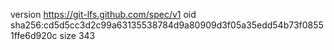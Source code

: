 version https://git-lfs.github.com/spec/v1
oid sha256:cd5d5cc3d2c99a63135538784d9a80909d3f05a35edd54b73f08551ffe6d920c
size 343

